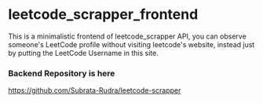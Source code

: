 # leetcode_scrapper_frontend
This is a minimalistic frontend of leetcode_scrapper API, you can observe someone's LeetCode profile without visiting leetcode's website, instead just by putting the LeetCode Username in this site.
### Backend Repository is here
https://github.com/Subrata-Rudra/leetcode-scrapper
